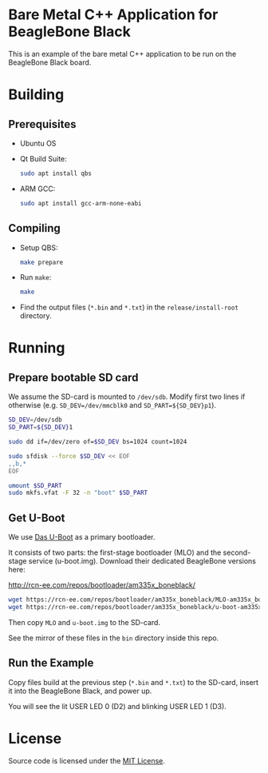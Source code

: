 # Bare Metal C++ Application for BeagleBone Black

This is an example of the bare metal C++ application to be run on the BeagleBone Black board.

# Building

## Prerequisites

* Ubuntu OS
* Qt Build Suite:

    ```bash
    sudo apt install qbs
    ```

* ARM GCC:

    ```bash
    sudo apt install gcc-arm-none-eabi
    ```

## Compiling

* Setup QBS:

    ```bash
    make prepare
    ```

* Run `make`:

    ```bash
    make
    ```

* Find the output files (`*.bin` and `*.txt`) in the `release/install-root` directory.

# Running

## Prepare bootable SD card

We assume the SD-card is mounted to `/dev/sdb`. Modify first two lines if otherwise (e.g. `SD_DEV=/dev/mmcblk0` and `SD_PART=${SD_DEV}p1`).

```bash
SD_DEV=/dev/sdb
SD_PART=${SD_DEV}1

sudo dd if=/dev/zero of=$SD_DEV bs=1024 count=1024

sudo sfdisk --force $SD_DEV << EOF
,,b,*
EOF

umount $SD_PART
sudo mkfs.vfat -F 32 -n "boot" $SD_PART
```

## Get U-Boot

We use [Das U-Boot](https://en.wikipedia.org/wiki/Das_U-Boot) as a primary bootloader.

It consists of two parts: the first-stage bootloader (MLO) and the second-stage service (u-boot.img). Download their dedicated BeagleBone versions here:

http://rcn-ee.com/repos/bootloader/am335x_boneblack/

```bash
wget https://rcn-ee.com/repos/bootloader/am335x_boneblack/MLO-am335x_boneblack-v2019.04-r16 -O MLO
wget https://rcn-ee.com/repos/bootloader/am335x_boneblack/u-boot-am335x_boneblack-v2019.04-r16.img -O u-boot.img
```

Then copy `MLO` and `u-boot.img` to the SD-card.

See the mirror of these files in the `bin` directory inside this repo.

## Run the Example

Copy files build at the previous step (`*.bin` and `*.txt`) to the SD-card, insert it into the BeagleBone Black, and power up.

You will see the lit USER LED 0 (D2) and blinking USER LED 1 (D3).

# License

Source code is licensed under the [MIT License](LICENSE).
